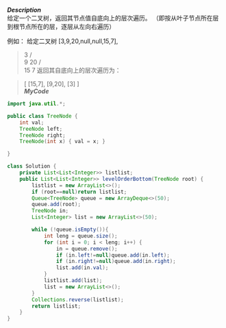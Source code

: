 ***Description***<br>
给定一个二叉树，返回其节点值自底向上的层次遍历。 （即按从叶子节点所在层到根节点所在的层，逐层从左向右遍历）

例如：
给定二叉树 [3,9,20,null,null,15,7],

>    3
>   / \
>  9  20
>    /  \
>   15   7
返回其自底向上的层次遍历为：

>[
>  [15,7],
>  [9,20],
>  [3]
>]
<br>***MyCode***<br>
```java
import java.util.*;

public class TreeNode {
    int val;
    TreeNode left;
    TreeNode right;
    TreeNode(int x) { val = x; }

}

class Solution {
    private List<List<Integer>> listlist;
    public List<List<Integer>> levelOrderBottom(TreeNode root) {
        listlist = new ArrayList<>();
        if (root==null)return listlist;
        Queue<TreeNode> queue = new ArrayDeque<>(50);
        queue.add(root);
        TreeNode in;
        List<Integer> list = new ArrayList<>(50);

        while (!queue.isEmpty()){
            int leng = queue.size();
            for (int i = 0; i < leng; i++) {
                in = queue.remove();
                if (in.left!=null)queue.add(in.left);
                if (in.right!=null)queue.add(in.right);
                list.add(in.val);
            }
            listlist.add(list);
            list = new ArrayList<>();
        }
        Collections.reverse(listlist);
        return listlist;
    }
}